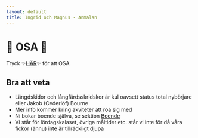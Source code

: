 ```yaml
---
layout: default
title: Ingrid och Magnus - Anmalan
---
```


<h1> 🎊 OSA 🎊 </h1>

Tryck ✨<a target="_blank" href="https://docs.google.com/forms/d/e/1FAIpQLScMqCB3ZLbIoSALHixe6yPg6gWMIBRdzEmGZ4ZQRpRTduqffg/viewform?usp=sf_link">HÄR</a>✨ för att OSA

<h2 style="text-align: left;"> Bra att veta </h2>

- Längdskidor och långfärdsskridskor är kul oavsett status total nybörjare eller Jakob (Cederlöf) Bourne
- Mer info kommer kring akviteter att roa sig med
- Ni bokar boende själva, se sektion <a style="color:black" href="/boende">Boende</a>
- Vi står för lördagskalaset, övriga måltider etc. står vi inte för då våra fickor (ännu) inte är tillräckligt djupa
